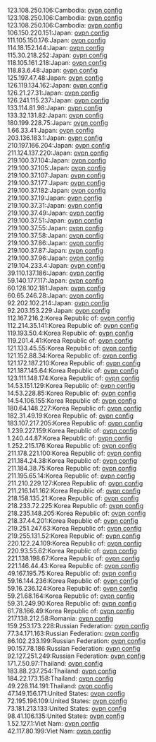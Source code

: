123.108.250.106:Cambodia: [ovpn config](vpn/123_108_250_106.ovpn)  
123.108.250.106:Cambodia: [ovpn config](vpn/123_108_250_106.ovpn)  
123.108.250.106:Cambodia: [ovpn config](vpn/123_108_250_106.ovpn)  
106.150.220.151:Japan: [ovpn config](vpn/106_150_220_151.ovpn)  
111.105.150.176:Japan: [ovpn config](vpn/111_105_150_176.ovpn)  
114.18.152.144:Japan: [ovpn config](vpn/114_18_152_144.ovpn)  
115.30.218.252:Japan: [ovpn config](vpn/115_30_218_252.ovpn)  
118.105.161.218:Japan: [ovpn config](vpn/118_105_161_218.ovpn)  
118.83.6.48:Japan: [ovpn config](vpn/118_83_6_48.ovpn)  
125.197.47.48:Japan: [ovpn config](vpn/125_197_47_48.ovpn)  
126.119.134.162:Japan: [ovpn config](vpn/126_119_134_162.ovpn)  
126.21.27.31:Japan: [ovpn config](vpn/126_21_27_31.ovpn)  
126.241.115.237:Japan: [ovpn config](vpn/126_241_115_237.ovpn)  
133.114.81.98:Japan: [ovpn config](vpn/133_114_81_98.ovpn)  
133.32.131.82:Japan: [ovpn config](vpn/133_32_131_82.ovpn)  
180.199.228.75:Japan: [ovpn config](vpn/180_199_228_75.ovpn)  
1.66.33.41:Japan: [ovpn config](vpn/1_66_33_41.ovpn)  
203.136.183.1:Japan: [ovpn config](vpn/203_136_183_1.ovpn)  
210.197.166.204:Japan: [ovpn config](vpn/210_197_166_204.ovpn)  
211.124.137.220:Japan: [ovpn config](vpn/211_124_137_220.ovpn)  
219.100.37.104:Japan: [ovpn config](vpn/219_100_37_104.ovpn)  
219.100.37.105:Japan: [ovpn config](vpn/219_100_37_105.ovpn)  
219.100.37.107:Japan: [ovpn config](vpn/219_100_37_107.ovpn)  
219.100.37.177:Japan: [ovpn config](vpn/219_100_37_177.ovpn)  
219.100.37.182:Japan: [ovpn config](vpn/219_100_37_182.ovpn)  
219.100.37.19:Japan: [ovpn config](vpn/219_100_37_19.ovpn)  
219.100.37.31:Japan: [ovpn config](vpn/219_100_37_31.ovpn)  
219.100.37.49:Japan: [ovpn config](vpn/219_100_37_49.ovpn)  
219.100.37.51:Japan: [ovpn config](vpn/219_100_37_51.ovpn)  
219.100.37.55:Japan: [ovpn config](vpn/219_100_37_55.ovpn)  
219.100.37.58:Japan: [ovpn config](vpn/219_100_37_58.ovpn)  
219.100.37.86:Japan: [ovpn config](vpn/219_100_37_86.ovpn)  
219.100.37.87:Japan: [ovpn config](vpn/219_100_37_87.ovpn)  
219.100.37.96:Japan: [ovpn config](vpn/219_100_37_96.ovpn)  
219.104.233.4:Japan: [ovpn config](vpn/219_104_233_4.ovpn)  
39.110.137.186:Japan: [ovpn config](vpn/39_110_137_186.ovpn)  
59.140.177.117:Japan: [ovpn config](vpn/59_140_177_117.ovpn)  
60.128.102.181:Japan: [ovpn config](vpn/60_128_102_181.ovpn)  
60.65.246.28:Japan: [ovpn config](vpn/60_65_246_28.ovpn)  
92.202.102.214:Japan: [ovpn config](vpn/92_202_102_214.ovpn)  
92.203.153.229:Japan: [ovpn config](vpn/92_203_153_229.ovpn)  
112.167.216.2:Korea Republic of: [ovpn config](vpn/112_167_216_2.ovpn)  
112.214.35.141:Korea Republic of: [ovpn config](vpn/112_214_35_141.ovpn)  
119.193.50.4:Korea Republic of: [ovpn config](vpn/119_193_50_4.ovpn)  
119.201.4.41:Korea Republic of: [ovpn config](vpn/119_201_4_41.ovpn)  
121.133.45.55:Korea Republic of: [ovpn config](vpn/121_133_45_55.ovpn)  
121.152.88.34:Korea Republic of: [ovpn config](vpn/121_152_88_34.ovpn)  
121.172.187.210:Korea Republic of: [ovpn config](vpn/121_172_187_210.ovpn)  
121.187.145.64:Korea Republic of: [ovpn config](vpn/121_187_145_64.ovpn)  
123.111.148.174:Korea Republic of: [ovpn config](vpn/123_111_148_174.ovpn)  
14.53.151.129:Korea Republic of: [ovpn config](vpn/14_53_151_129.ovpn)  
14.53.228.85:Korea Republic of: [ovpn config](vpn/14_53_228_85.ovpn)  
14.54.106.155:Korea Republic of: [ovpn config](vpn/14_54_106_155.ovpn)  
180.64.148.227:Korea Republic of: [ovpn config](vpn/180_64_148_227.ovpn)  
182.31.49.19:Korea Republic of: [ovpn config](vpn/182_31_49_19.ovpn)  
183.107.217.205:Korea Republic of: [ovpn config](vpn/183_107_217_205.ovpn)  
1.239.227.159:Korea Republic of: [ovpn config](vpn/1_239_227_159.ovpn)  
1.240.44.87:Korea Republic of: [ovpn config](vpn/1_240_44_87.ovpn)  
1.252.215.176:Korea Republic of: [ovpn config](vpn/1_252_215_176.ovpn)  
211.178.221.100:Korea Republic of: [ovpn config](vpn/211_178_221_100.ovpn)  
211.184.24.38:Korea Republic of: [ovpn config](vpn/211_184_24_38.ovpn)  
211.184.38.75:Korea Republic of: [ovpn config](vpn/211_184_38_75.ovpn)  
211.195.65.14:Korea Republic of: [ovpn config](vpn/211_195_65_14.ovpn)  
211.210.229.127:Korea Republic of: [ovpn config](vpn/211_210_229_127.ovpn)  
211.216.141.162:Korea Republic of: [ovpn config](vpn/211_216_141_162.ovpn)  
218.158.135.21:Korea Republic of: [ovpn config](vpn/218_158_135_21.ovpn)  
218.233.72.225:Korea Republic of: [ovpn config](vpn/218_233_72_225.ovpn)  
218.235.148.205:Korea Republic of: [ovpn config](vpn/218_235_148_205.ovpn)  
218.37.44.201:Korea Republic of: [ovpn config](vpn/218_37_44_201.ovpn)  
219.251.247.63:Korea Republic of: [ovpn config](vpn/219_251_247_63.ovpn)  
219.255.131.52:Korea Republic of: [ovpn config](vpn/219_255_131_52.ovpn)  
220.122.24.109:Korea Republic of: [ovpn config](vpn/220_122_24_109.ovpn)  
220.93.55.62:Korea Republic of: [ovpn config](vpn/220_93_55_62.ovpn)  
221.138.198.67:Korea Republic of: [ovpn config](vpn/221_138_198_67.ovpn)  
221.146.44.43:Korea Republic of: [ovpn config](vpn/221_146_44_43.ovpn)  
49.167.195.75:Korea Republic of: [ovpn config](vpn/49_167_195_75.ovpn)  
59.16.144.236:Korea Republic of: [ovpn config](vpn/59_16_144_236.ovpn)  
59.16.236.124:Korea Republic of: [ovpn config](vpn/59_16_236_124.ovpn)  
59.21.68.164:Korea Republic of: [ovpn config](vpn/59_21_68_164.ovpn)  
59.31.249.90:Korea Republic of: [ovpn config](vpn/59_31_249_90.ovpn)  
61.78.166.49:Korea Republic of: [ovpn config](vpn/61_78_166_49.ovpn)  
217.138.212.58:Romania: [ovpn config](vpn/217_138_212_58.ovpn)  
159.253.173.228:Russian Federation: [ovpn config](vpn/159_253_173_228.ovpn)  
77.34.171.163:Russian Federation: [ovpn config](vpn/77_34_171_163.ovpn)  
86.102.233.199:Russian Federation: [ovpn config](vpn/86_102_233_199.ovpn)  
90.157.78.186:Russian Federation: [ovpn config](vpn/90_157_78_186.ovpn)  
92.127.251.249:Russian Federation: [ovpn config](vpn/92_127_251_249.ovpn)  
171.7.50.97:Thailand: [ovpn config](vpn/171_7_50_97.ovpn)  
183.88.237.254:Thailand: [ovpn config](vpn/183_88_237_254.ovpn)  
184.22.173.158:Thailand: [ovpn config](vpn/184_22_173_158.ovpn)  
49.228.114.191:Thailand: [ovpn config](vpn/49_228_114_191.ovpn)  
47.149.156.171:United States: [ovpn config](vpn/47_149_156_171.ovpn)  
72.195.196.109:United States: [ovpn config](vpn/72_195_196_109.ovpn)  
73.181.213.133:United States: [ovpn config](vpn/73_181_213_133.ovpn)  
98.41.106.135:United States: [ovpn config](vpn/98_41_106_135.ovpn)  
1.52.127.1:Viet Nam: [ovpn config](vpn/1_52_127_1.ovpn)  
42.117.80.199:Viet Nam: [ovpn config](vpn/42_117_80_199.ovpn)  
